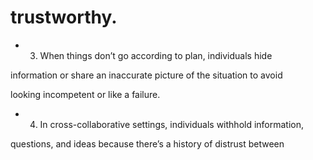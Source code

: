# trustworthy.

- 3. When things don’t go according to plan, individuals hide

information or share an inaccurate picture of the situation to avoid

looking incompetent or like a failure.

- 4. In cross-collaborative settings, individuals withhold information,

questions, and ideas because there’s a history of distrust between